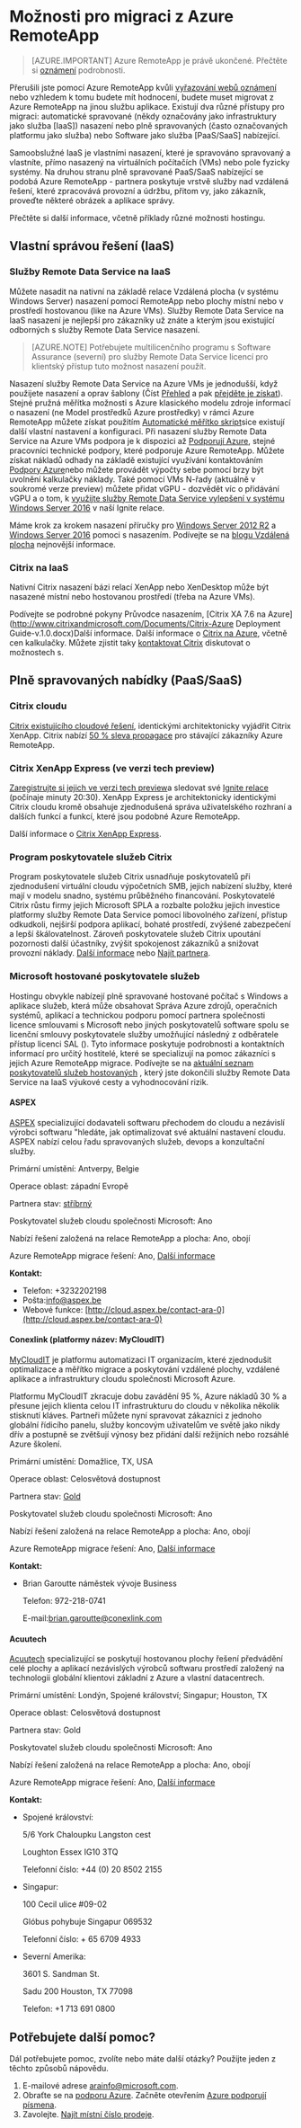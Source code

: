 
<properties 
    pageTitle="Možnosti pro migraci z Azure RemoteApp | Microsoft Azure" 
    description="Informace o možnostech pro migraci z Azure RemoteApp." 
    services="remoteapp" 
    documentationCenter="" 
    authors="ericorman" 
    manager="mbaldwin" />

<tags 
    ms.service="remoteapp" 
    ms.workload="compute" 
    ms.tgt_pltfrm="na" 
    ms.devlang="na" 
    ms.topic="article" 
    ms.date="10/06/2016" 
    ms.author="elizapo" />

# <a name="options-for-migrating-out-of-azure-remoteapp"></a>Možnosti pro migraci z Azure RemoteApp

> [AZURE.IMPORTANT]
> Azure RemoteApp je právě ukončené. Přečtěte si [oznámení](https://go.microsoft.com/fwlink/?linkid=821148) podrobnosti.

Přerušili jste pomocí Azure RemoteApp kvůli [vyřazování webů oznámení](https://go.microsoft.com/fwlink/?linkid=821148) nebo vzhledem k tomu budete mít hodnocení, budete muset migrovat z Azure RemoteApp na jinou službu aplikace. Existují dva různé přístupy pro migraci: automatické spravované (někdy označovány jako infrastruktury jako služba [IaaS]) nasazení nebo plně spravovaných (často označovaných platformu jako služba) nebo Software jako služba [PaaS/SaaS] nabízející. 

Samoobslužné IaaS je vlastními nasazení, které je spravováno spravovaný a vlastníte, přímo nasazený na virtuálních počítačích (VMs) nebo pole fyzicky systémy. Na druhou stranu plně spravované PaaS/SaaS nabízející se podobá Azure RemoteApp - partnera poskytuje vrstvě služby nad vzdálená řešení, které zpracovává provozní a údržbu, přitom vy, jako zákazník, proveďte některé obrázek a aplikace správy.

Přečtěte si další informace, včetně příklady různé možnosti hostingu.    

## <a name="self-managed-iaas-solutions"></a>Vlastní správou řešení (IaaS)

### <a name="rds-on-iaas"></a>**Služby Remote Data Service na IaaS** 
Můžete nasadit na nativní na základě relace Vzdálená plocha (v systému Windows Server) nasazení pomocí RemoteApp nebo plochy místní nebo v prostředí hostovanou (like na Azure VMs). Služby Remote Data Service na IaaS nasazení je nejlepší pro zákazníky už znáte a kterým jsou existující odborných s služby Remote Data Service nasazení. 

> [AZURE.NOTE]
> Potřebujete multilicenčního programu s Software Assurance (severní) pro služby Remote Data Service licencí pro klientský přístup tuto možnost nasazení použít.

Nasazení služby Remote Data Service na Azure VMs je jednodušší, když použijete nasazení a oprav šablony (Číst [Přehled](https://blogs.technet.microsoft.com/enterprisemobility/2015/07/13/azure-resource-manager-template-for-rds-deployment/) a pak [přejděte je získat](https://aka.ms/rdautomation)). Stejné pružná měřítka možnosti s Azure klasického modelu zdroje informací o nasazení (ne Model prostředků Azure prostředky) v rámci Azure RemoteApp můžete získat použitím [Automatické měřítko skript](https://gallery.technet.microsoft.com/scriptcenter/Automatic-Scaling-of-9b4f5e76)sice existují další vlastní nastavení a konfiguraci. Při nasazení služby Remote Data Service na Azure VMs podpora je k dispozici až [Podporují Azure](https://azure.microsoft.com/support/plans/), stejné pracovníci technické podpory, které podporuje Azure RemoteApp. Můžete získat nákladů odhady na základě existující využívání kontaktováním [Podpory Azure](https://azure.microsoft.com/support/plans/)nebo můžete provádět výpočty sebe pomocí brzy být uvolnění kalkulačky náklady.  Také pomocí VMs N-řady (aktuálně v soukromé verze preview) můžete přidat vGPU - dozvědět víc o přidávání vGPU a o tom, k [využijte služby Remote Data Service vylepšení v systému Windows Server 2016](https://myignite.microsoft.com/videos/2794) v naší Ignite relace.   

Máme krok za krokem nasazení příručky pro [Windows Server 2012 R2](http://aka.ms/rdsonazure) a [Windows Server 2016](http://aka.ms/rdsonazure2016) pomoci s nasazením. Podívejte se na [blogu Vzdálená plocha](https://blogs.technet.microsoft.com/enterprisemobility/?product=windows-server-remote-desktop-services) nejnovější informace.
 
### <a name="citrix-on-iaas"></a>**Citrix na IaaS** 
Nativní Citrix nasazení bázi relací XenApp nebo XenDesktop může být nasazené místní nebo hostovanou prostředí (třeba na Azure VMs). 

Podívejte se podrobné pokyny Průvodce nasazením, [Citrix XA 7.6 na Azure](http://www.citrixandmicrosoft.com/Documents/Citrix-Azure Deployment Guide-v.1.0.docx)Další informace. Další informace o [Citrix na Azure](http://www.citrixandmicrosoft.com/Solutions/AzureCloud.aspx), včetně cen kalkulačky. Můžete zjistit taky [kontaktovat Citrix](http://citrix.com/English/contact/index.asp) diskutovat o možnostech s.

## <a name="fully-managed-paassaas-offerings"></a>Plně spravovaných nabídky (PaaS/SaaS)

### <a name="citrix-cloud"></a>**Citrix cloudu** 
[Citrix existujícího cloudové řešení](https://www.citrix.com/products/citrix-cloud/), identickými architektonicky vyjádřit Citrix XenApp. Citrix nabízí [50 % sleva propagace](https://www.citrix.com/blogs/2016/10/03/special-promotion-for-microsoft-azure-remoteapp-customers/) pro stávající zákazníky Azure RemoteApp. 

### <a name="citrix-xenapp-express-in-tech-preview"></a>**Citrix XenApp Express (ve verzi tech preview)**
[Zaregistrujte si jejich ve verzi tech preview](http://now.citrix.com/remoteapp)a sledovat své [Ignite relace](https://myignite.microsoft.com/videos/2792) (počínaje minuty 20:30). XenApp Express je architektonicky identickými Citrix cloudu kromě obsahuje zjednodušená správa uživatelského rozhraní a dalších funkcí a funkcí, které jsou podobné Azure RemoteApp. 

Další informace o [Citrix XenApp Express](http://now.citrix.com/remoteapp).   

### <a name="citrix-service-provider-program"></a>**Program poskytovatele služeb Citrix** 
Program poskytovatele služeb Citrix usnadňuje poskytovatelů při zjednodušení virtuální cloudu výpočetních SMB, jejich nabízení služby, které mají v modelu snadno, systému průběžného financování. Poskytovatelé Citrix růstu firmy jejich Microsoft SPLA a rozbalte položku jejich investice platformy služby Remote Data Service pomocí libovolného zařízení, přístup odkudkoli, nejširší podpora aplikací, bohaté prostředí, zvýšené zabezpečení a lepší škálovatelnost. Zároveň poskytovatele služeb Citrix upoutání pozornosti další účastníky, zvýšit spokojenost zákazníků a snižovat provozní náklady. [Další informace](http://www.citrix.com/products/service-providers.html) nebo [Najít partnera](https://www.citrix.com/buy/partnerlocator.html).

### <a name="microsoft-hosted-service-provider"></a>**Microsoft hostované poskytovatele služeb** 
Hostingu obvykle nabízejí plně spravované hostované počítač s Windows a aplikace služeb, která může obsahovat Správa Azure zdrojů, operačních systémů, aplikací a technickou podporu pomocí partnera společnosti licence smlouvami s Microsoft nebo jiných poskytovatelů software spolu se licenční smlouvy poskytovatele služby umožňující následný z odběratele přístup licenci SAL (). Tyto informace poskytuje podrobnosti a kontaktních informací pro určitý hostitelé, které se specializují na pomoc zákazníci s jejich Azure RemoteApp migrace. Podívejte se na [aktuální seznam poskytovatelů služeb hostovaných](http://aka.ms/rdsonazurecertified) , který jste dokončili služby Remote Data Service na IaaS výukové cesty a vyhodnocování rizik.  

#### <a name="aspex"></a>**ASPEX**
[ASPEX](http://www.aspex.be/en) specializující dodavateli softwaru přechodem do cloudu a nezávislí výrobci softwaru "hledáte, jak optimalizovat své aktuální nastavení cloudu. ASPEX nabízí celou řadu spravovaných služeb, devops a konzultační služby.  

Primární umístění: Antverpy, Belgie

Operace oblast: západní Evropě

Partnera stav: [stříbrný](https://partnercenter.microsoft.com/pcv/solution-providers/aspex_9397f5dd-ebdd-405b-b926-19a5bda61f7a/cfe00bac-ea36-4591-a60b-ec001c4c3dff)

Poskytovatel služeb cloudu společnosti Microsoft: Ano

Nabízí řešení založená na relace RemoteApp a plocha: Ano, obojí

Azure RemoteApp migrace řešení: Ano, [Další informace](https://www.aspex.be/en/azure-remote-apps)

**Kontakt:**

- Telefon: +3232202198
- Pošta:[info@aspex.be](mailto:info@aspex.be)
- Webové funkce: [http://cloud.aspex.be/contact-ara-0](http://cloud.aspex.be/contact-ara-0)

#### <a name="conexlink-platform-name-mycloudit"></a>**Conexlink (platformy název: MyCloudIT)**
[MyCloudIT](http://www.mycloudit.com) je platformu automatizaci IT organizacím, které zjednodušit optimalizace a měřítko migrace a poskytování vzdálené plochy, vzdálené aplikace a infrastruktury cloudu společnosti Microsoft Azure. 

Platformu MyCloudIT zkracuje dobu zavádění 95 %, Azure nákladů 30 % a přesune jejich klienta celou IT infrastrukturu do cloudu v několika několik stisknutí kláves. Partneři můžete nyní spravovat zákazníci z jednoho globální řídicího panelu, služby koncovým uživatelům ve světě jako nikdy dřív a postupně se zvětšují výnosy bez přidání další režijních nebo rozsáhlé Azure školení.  

Primární umístění: Domažlice, TX, USA

Operace oblast: Celosvětová dostupnost

Partnera stav: [Gold](https://partnercenter.microsoft.com/pcv/solution-providers/conexlink_4298787366/843036_1?k=Conexlink)

Poskytovatel služeb cloudu společnosti Microsoft: Ano

Nabízí řešení založená na relace RemoteApp a plocha: Ano, obojí

Azure RemoteApp migrace řešení: Ano, [Další informace](https://mycloudit.com/remote-app-microsoft/)

**Kontakt:**
- Brian Garoutte náměstek vývoje Business

   Telefon: 972-218-0741

   E-mail:[brian.garoutte@conexlink.com](mailto:brian.garoutte@conexlink.com)

#### <a name="acuutech"></a>**Acuutech**
[Acuutech](http://www.acuutech.com) specializující se poskytují hostovanou plochy řešení předvádění celé plochy a aplikací nezávislých výrobců softwaru prostředí založený na technologii globální klientovi základní z Azure a vlastní datacentrech.

Primární umístění: Londýn, Spojené království; Singapur; Houston, TX

Operace oblast: Celosvětová dostupnost

Partnera stav: Gold

Poskytovatel služeb cloudu společnosti Microsoft: Ano

Nabízí řešení založená na relace RemoteApp a plocha: Ano, obojí

Azure RemoteApp migrace řešení: Ano, [Další informace](http://www.acuutech.com/ara-migration/)

**Kontakt:**

- Spojené království:

  5/6 York Chaloupku Langston cest

  Loughton Essex IG10 3TQ
  
  Telefonní číslo: +44 (0) 20 8502 2155
 
- Singapur:

  100 Cecil ulice #09-02 
  
  Glóbus pohybuje Singapur 069532
  
  Telefonní číslo: + 65 6709 4933
 
- Severní Amerika: 

  3601 S. Sandman St.
  
  Sadu 200 Houston, TX 77098
  
  Telefon: +1 713 691 0800

## <a name="need-more-help"></a>Potřebujete další pomoc?
Dál potřebujete pomoc, zvolíte nebo máte další otázky? Použijte jeden z těchto způsobů nápovědu. 

1.  E-mailové adrese [arainfo@microsoft.com](mailto:arainfo@microsoft.com).
2.  Obraťte se na [podporu Azure](https://portal.azure.com/?#blade/Microsoft_Azure_Support/HelpAndSupportBlade). Začněte otevřením [Azure podporují písmena](https://portal.azure.com/?#blade/Microsoft_Azure_Support/HelpAndSupportBlade).
3.  Zavolejte. [Najít místní číslo prodeje](https://azure.microsoft.com/overview/sales-number/).
